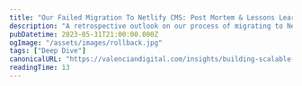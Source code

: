 ```yaml
---
title: "Our Failed Migration To Netlify CMS: Post Mortem & Lessons Learned"
description: "A retrospective outlook on our process of migrating to Netlify CMS and the challenges we faced."
pubDatetime: 2023-05-31T21:00:00.000Z
ogImage: "/assets/images/rollback.jpg"
tags: ["Deep Dive"]
canonicalURL: "https://valenciandigital.com/insights/building-scalable-styling-architecture-in-react"
readingTime: 13
---
```

